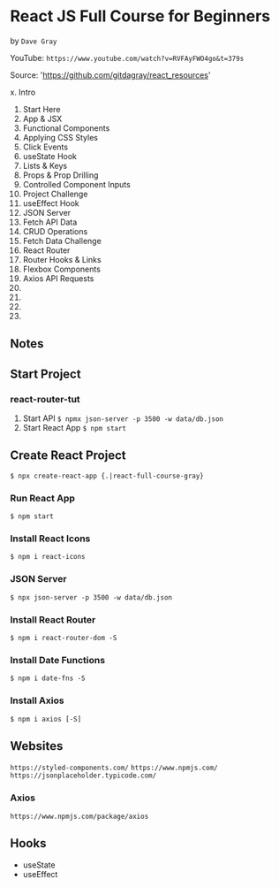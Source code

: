 # React JS Full Course for Beginners
by `Dave Gray`

YouTube: `https://www.youtube.com/watch?v=RVFAyFWO4go&t=379s`

Source: 'https://github.com/gitdagray/react_resources'

 x. Intro
01. Start Here
02. App & JSX
03. Functional Components
04. Applying CSS Styles
05. Click Events
06. useState Hook
07. Lists & Keys
08. Props & Prop Drilling
09. Controlled Component Inputs
10. Project Challenge
11. useEffect Hook
12. JSON Server
13. Fetch API Data
14. CRUD Operations
15. Fetch Data Challenge
16. React Router
17. Router Hooks & Links
18. Flexbox Components
19. Axios API Requests
20.
21.
22.
23.

## Notes

## Start Project

### react-router-tut

1. Start API
    `$ npmx json-server -p 3500 -w data/db.json`
2. Start React App
    `$ npm start`

## Create React Project

`$ npx create-react-app {.|react-full-course-gray}`

### Run React App

`$ npm start`

### Install React Icons

`$ npm i react-icons`

### JSON Server

`$ npx json-server -p 3500 -w data/db.json`

### Install React Router

`$ npm i react-router-dom -S`

### Install Date Functions

`$ npm i date-fns -S`

### Install Axios

`$ npm i axios [-S]`

## Websites

`https://styled-components.com/`
`https://www.npmjs.com/`
`https://jsonplaceholder.typicode.com/`

### Axios

`https://www.npmjs.com/package/axios`

## Hooks

* useState
* useEffect